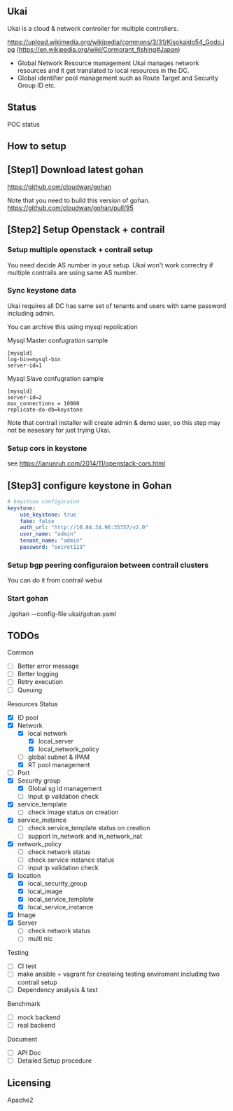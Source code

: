 Ukai
------

Ukai is a cloud & network controller for multiple controllers.

https://upload.wikimedia.org/wikipedia/commons/3/31/Kisokaido54_Godo.jpg
(https://en.wikipedia.org/wiki/Cormorant_fishing#Japan)

- Global Network Resource management
  Ukai manages network resources and it get translated to local resources in the DC.
- Global identifier pool management such as Route Target and Security Group ID etc.

Status
------
POC status

How to setup
------------

## [Step1] Download latest gohan

https://github.com/cloudwan/gohan

Note that you need to build this version of gohan.
https://github.com/cloudwan/gohan/pull/95

## [Step2] Setup Openstack + contrail

### Setup multiple openstack + contrail setup

You need decide AS number in your setup.
Ukai won't work correctry if multiple contrails are using same AS number.

### Sync keystone data

Ukai requires all DC has same set of tenants and users with same password
including admin.

You can archive this using mysql repolication

Mysql Master confugration sample

```
[mysqld]
log-bin=mysql-bin
server-id=1
```

Mysql Slave confugration sample

```
[mysqld]
server-id=2
max_connections = 10000
replicate-do-db=keystone
```

Note that contrail installer will create admin & demo user, so
this step may not be nesesary for just trying Ukai.

### Setup cors in keystone

see https://ianunruh.com/2014/11/openstack-cors.html

## [Step3] configure keystone in Gohan

``` yaml
# keystone configuraion
keystone:
    use_keystone: true
    fake: false
    auth_url: "http://10.84.34.96:35357/v2.0"
    user_name: "admin"
    tenant_name: "admin"
    password: "secret123"
```

### Setup bgp peering configuraion between contrail clusters

You can do it from contrail webui

### Start gohan

./gohan --config-file ukai/gohan.yaml

TODOs
-----

Common

- [ ] Better error message
- [ ] Better logging
- [ ] Retry execution
- [ ] Queuing

Resources Status

- [x] ID pool
- [x] Network
  - [x] local network
    - [x] local_server
    - [x] local_network_policy
  - [ ] global subnet & IPAM
  - [x] RT pool management
- [ ] Port
- [x] Security group
  - [x] Global sg id management
  - [ ] Input ip validation check
- [x] service_template
  - [ ] check image status on creation
- [x] service_instance
  - [ ] check service_template status on creation
  - [ ] support in_network and in_network_nat
- [x] network_policy
  - [ ] check network status
  - [ ] check service instance status
  - [ ] input ip validation check
- [x] location
  - [x] local_security_group
  - [x] local_image
  - [x] local_service_template
  - [x] local_service_instance
- [x] Image
- [x] Server
  - [ ] check network status
  - [ ] multi nic

Testing

- [ ] CI test
- [ ] make ansible + vagrant for createing testing enviroment including two contrail setup
- [ ] Dependency analysis & test

Benchmark

- [ ] mock backend
- [ ] real backend

Document
- [ ] API Doc
- [ ] Detailed Setup procedure

Licensing
---------
Apache2